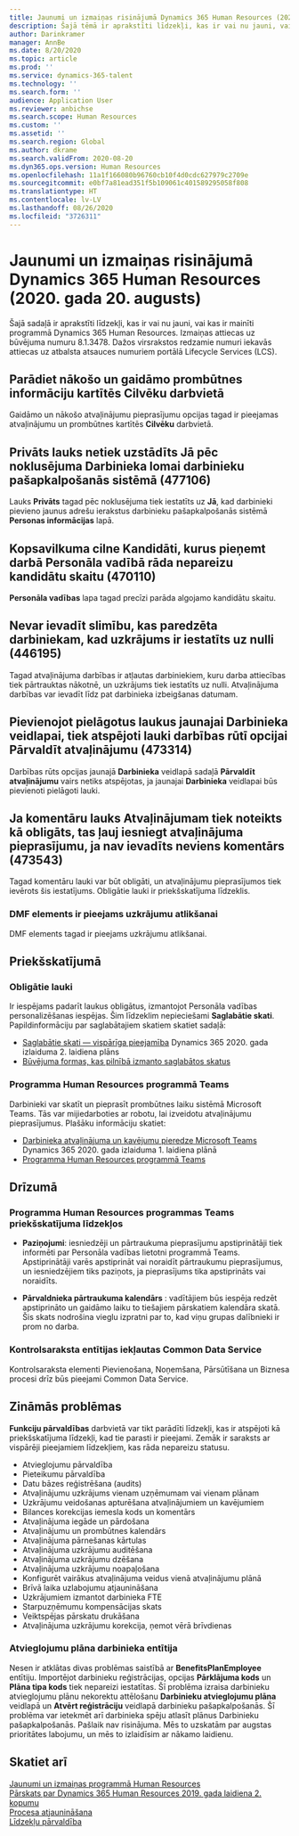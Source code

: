 ```yaml
---
title: Jaunumi un izmaiņas risinājumā Dynamics 365 Human Resources (2020. gada 20. augusts)
description: Šajā tēmā ir aprakstīti līdzekļi, kas ir vai nu jauni, vai kas ir mainīti programmā Microsoft Dynamics 365 Human Resources uz 2020. gada 20. augustu.
author: Darinkramer
manager: AnnBe
ms.date: 8/20/2020
ms.topic: article
ms.prod: ''
ms.service: dynamics-365-talent
ms.technology: ''
ms.search.form: ''
audience: Application User
ms.reviewer: anbichse
ms.search.scope: Human Resources
ms.custom: ''
ms.assetid: ''
ms.search.region: Global
ms.author: dkrame
ms.search.validFrom: 2020-08-20
ms.dyn365.ops.version: Human Resources
ms.openlocfilehash: 11a1f166080b96760cb10f4d0cdc627979c2709e
ms.sourcegitcommit: e0bf7a81ead351f5b109061c401589295058f808
ms.translationtype: HT
ms.contentlocale: lv-LV
ms.lasthandoff: 08/26/2020
ms.locfileid: "3726311"
---
```

# <a name="whats-new-or-changed-in-dynamics-365-human-resources-august-20-2020"></a>Jaunumi un izmaiņas risinājumā Dynamics 365 Human Resources (2020. gada 20. augusts)

Šajā sadaļā ir aprakstīti līdzekļi, kas ir vai nu jauni, vai kas ir mainīti programmā Dynamics 365 Human Resources. Izmaiņas attiecas uz būvējuma numuru 8.1.3478. Dažos virsrakstos redzamie numuri iekavās attiecas uz atbalsta atsauces numuriem portālā Lifecycle Services (LCS).

## <a name="show-upcoming-and-pending-leave-of-absence-information-to-cards-in-people-workspace"></a>Parādiet nākošo un gaidāmo prombūtnes informāciju kartītēs Cilvēku darbvietā

Gaidāmo un nākošo atvaļinājumu pieprasījumu opcijas tagad ir pieejamas atvaļinājumu un prombūtnes kartītēs **Cilvēku** darbvietā.

## <a name="private-field-isnt-yes-by-default-for-employee-role-in-employee-self-service-477106"></a>Privāts lauks netiek uzstādīts Jā pēc noklusējuma Darbinieka lomai darbinieku pašapkalpošanās sistēmā (477106)

Lauks **Privāts** tagad pēc noklusējuma tiek iestatīts uz **Jā**, kad darbinieki pievieno jaunus adrešu ierakstus darbinieku pašapkalpošanās sistēmā **Personas informācijas** lapā. 

## <a name="candidates-to-hire-fasttab-in-personnel-management-shows-an-incorrect-count-of-candidates-470110"></a>Kopsavilkuma cilne Kandidāti, kurus pieņemt darbā Personāla vadībā rāda nepareizu kandidātu skaitu (470110)

**Personāla vadības** lapa tagad precīzi parāda algojamo kandidātu skaitu. 

## <a name="cant-enter-sickness-for-terminated-employee-when-accrual-is-set-to-zero-446195"></a>Nevar ievadīt slimību, kas paredzēta darbiniekam, kad uzkrājums ir iestatīts uz nulli (446195)

Tagad atvaļinājuma darbības ir atļautas darbiniekiem, kuru darba attiecības tiek pārtrauktas nākotnē, un uzkrājums tiek iestatīts uz nulli. Atvaļinājuma darbības var ievadīt līdz pat darbinieka izbeigšanas datumam. 

## <a name="adding-custom-fields-to-the-new-worker-form-disables-the-fields-in-the-action-pane-for-manage-leave-473314"></a>Pievienojot pielāgotus laukus jaunajai Darbinieka veidlapai, tiek atspējoti lauki darbības rūtī opcijai Pārvaldīt atvaļinājumu (473314)

Darbības rūts opcijas jaunajā **Darbinieka** veidlapā sadaļā **Pārvaldīt atvaļinājumu** vairs netiks atspējotas, ja jaunajai **Darbinieka** veidlapai būs pievienoti pielāgoti lauki.

## <a name="making-the-leave-comment-field-mandatory-allows-a-leave-request-to-be-submitted-when-no-comment-is-entered-473543"></a>Ja komentāru lauks Atvaļinājumam tiek noteikts kā obligāts, tas ļauj iesniegt atvaļinājuma pieprasījumu, ja nav ievadīts neviens komentārs (473543)

Tagad komentāru lauki var būt obligāti, un atvaļinājumu pieprasījumos tiek ievērots šis iestatījums. Obligātie lauki ir priekšskatījuma līdzeklis.

### <a name="dmf-entity-available-for-accrual-suspensions"></a>DMF elements ir pieejams uzkrājumu atlikšanai

DMF elements tagad ir pieejams uzkrājumu atlikšanai.

## <a name="in-preview"></a>Priekšskatījumā

### <a name="mandatory-fields"></a>Obligātie lauki

Ir iespējams padarīt laukus obligātus, izmantojot Personāla vadības personalizēšanas iespējas. Šim līdzeklim nepieciešami **Saglabātie skati**. Papildinformāciju par saglabātajiem skatiem skatiet sadaļā:

- [Saglabātie skati — vispārīga pieejamība](https://docs.microsoft.com/dynamics365-release-plan/2020wave2/finance-operations/finance-operations-crossapp-capabilities/saved-views--general-availability) Dynamics 365 2020. gada izlaiduma 2. laidiena plāns
- [Būvējuma formas, kas pilnībā izmanto saglabātos skatus](https://docs.microsoft.com/dynamics365/fin-ops-core/dev-itpro/user-interface/understanding-saved-views)

### <a name="human-resources-application-in-teams"></a>Programma Human Resources programmā Teams

Darbinieki var skatīt un pieprasīt prombūtnes laiku sistēmā Microsoft Teams. Tās var mijiedarboties ar robotu, lai izveidotu atvaļinājumu pieprasījumus. Plašāku informāciju skatiet:

- [Darbinieka atvaļinājuma un kavējumu pieredze Microsoft Teams](https://docs.microsoft.com/dynamics365-release-plan/2020wave1/dynamics365-human-resources/employee-leave-absence-experience-teams) Dynamics 365 2020. gada izlaiduma 1. laidiena plānā
- [Programma Human Resources programmā Teams](https://go.microsoft.com/fwlink/?linkid=2127841)

## <a name="coming-soon"></a>Drīzumā

### <a name="human-resources-app-in-teams-preview-features"></a>Programma Human Resources programmas Teams priekšskatījuma līdzekļos
 
-  **Paziņojumi**: iesniedzēji un pārtraukuma pieprasījumu apstiprinātāji tiek informēti par Personāla vadības lietotni programmā Teams. Apstiprinātāji varēs apstiprināt vai noraidīt pārtraukumu pieprasījumus, un iesniedzējiem tiks paziņots, ja pieprasījums tika apstiprināts vai noraidīts.
 
- **Pārvaldnieka pārtraukuma kalendārs** : vadītājiem būs iespēja redzēt apstiprināto un gaidāmo laiku to tiešajiem pārskatiem kalendāra skatā. Šis skats nodrošina vieglu izpratni par to, kad viņu grupas dalībnieki ir prom no darba.

### <a name="checklist-entities-included-in-common-data-service"></a>Kontrolsaraksta entītijas iekļautas Common Data Service

Kontrolsaraksta elementi Pievienošana, Noņemšana, Pārsūtīšana un Biznesa procesi drīz būs pieejami Common Data Service.

## <a name="known-issues"></a>Zināmās problēmas

**Funkciju pārvaldības** darbvietā var tikt parādīti līdzekļi, kas ir atspējoti kā priekšskatījuma līdzekļi, kad tie parasti ir pieejami. Zemāk ir saraksts ar vispārēji pieejamiem līdzekļiem, kas rāda nepareizu statusu. 

- Atvieglojumu pārvaldība
- Pieteikumu pārvaldība
- Datu bāzes reģistrēšana (audits)
- Atvaļinājumu uzkrājums vienam uzņēmumam vai vienam plānam
- Uzkrājumu veidošanas apturēšana atvaļinājumiem un kavējumiem
- Bilances korekcijas iemesla kods un komentārs
- Atvaļinājuma iegāde un pārdošana
- Atvaļinājumu un prombūtnes kalendārs
- Atvaļinājuma pārnešanas kārtulas
- Atvaļinājuma uzkrājumu auditēšana
- Atvaļinājuma uzkrājumu dzēšana
- Atvaļinājuma uzkrājumu noapaļošana
- Konfigurēt vairākus atvaļinājuma veidus vienā atvaļinājumu plānā
- Brīvā laika uzlabojumu atjaunināšana
- Uzkrājumiem izmantot darbinieka FTE
- Starpuzņēmumu kompensācijas skats
- Veiktspējas pārskatu drukāšana
- Atvaļinājuma uzkrājumu korekcija, ņemot vērā brīvdienas

### <a name="benefit-plan-employee-entity"></a>Atvieglojumu plāna darbinieka entītija 

Nesen ir atklātas divas problēmas saistībā ar **BenefitsPlanEmployee** entītiju. Importējot darbinieku reģistrācijas, opcijas **Pārklājuma kods** un **Plāna tipa kods** tiek nepareizi iestatītas. Šī problēma izraisa darbinieku atvieglojumu plānu nekorektu attēlošanu **Darbinieku atvieglojumu plāna** veidlapā un **Atvērt reģistrāciju** veidlapā darbinieku pašapkalpošanās. Šī problēma var ietekmēt arī darbinieka spēju atlasīt plānus Darbinieku pašapkalpošanās. Pašlaik nav risinājuma. Mēs to uzskatām par augstas prioritātes labojumu, un mēs to izlaidīsim ar nākamo laidienu.

## <a name="see-also"></a>Skatiet arī

[Jaunumi un izmaiņas programmā Human Resources](hr-admin-whats-new.md)</br>
[Pārskats par Dynamics 365 Human Resources 2019. gada laidiena 2. kopumu](https://docs.microsoft.com/dynamics365-release-plan/2019wave2/dynamics365-human-resources/)</br>
[Procesa atjaunināšana](hr-admin-setup-update-process.md)</br>
[Līdzekļu pārvaldība](hr-admin-manage-features.md)
